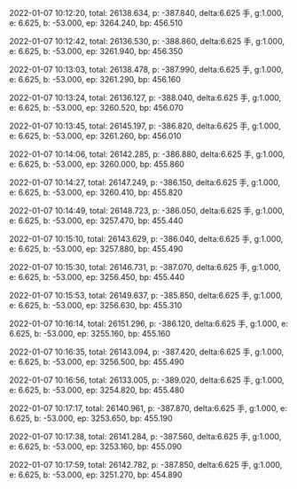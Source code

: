 2022-01-07 10:12:20, total: 26138.634, p: -387.840, delta:6.625 手, g:1.000, e: 6.625, b: -53.000, ep: 3264.240, bp: 456.510

2022-01-07 10:12:42, total: 26136.530, p: -388.860, delta:6.625 手, g:1.000, e: 6.625, b: -53.000, ep: 3261.940, bp: 456.350

2022-01-07 10:13:03, total: 26138.478, p: -387.990, delta:6.625 手, g:1.000, e: 6.625, b: -53.000, ep: 3261.290, bp: 456.160

2022-01-07 10:13:24, total: 26136.127, p: -388.040, delta:6.625 手, g:1.000, e: 6.625, b: -53.000, ep: 3260.520, bp: 456.070

2022-01-07 10:13:45, total: 26145.197, p: -386.820, delta:6.625 手, g:1.000, e: 6.625, b: -53.000, ep: 3261.260, bp: 456.010

2022-01-07 10:14:06, total: 26142.285, p: -386.880, delta:6.625 手, g:1.000, e: 6.625, b: -53.000, ep: 3260.000, bp: 455.860

2022-01-07 10:14:27, total: 26147.249, p: -386.150, delta:6.625 手, g:1.000, e: 6.625, b: -53.000, ep: 3260.410, bp: 455.820

2022-01-07 10:14:49, total: 26148.723, p: -386.050, delta:6.625 手, g:1.000, e: 6.625, b: -53.000, ep: 3257.470, bp: 455.440

2022-01-07 10:15:10, total: 26143.629, p: -386.040, delta:6.625 手, g:1.000, e: 6.625, b: -53.000, ep: 3257.880, bp: 455.490

2022-01-07 10:15:30, total: 26146.731, p: -387.070, delta:6.625 手, g:1.000, e: 6.625, b: -53.000, ep: 3256.450, bp: 455.440

2022-01-07 10:15:53, total: 26149.637, p: -385.850, delta:6.625 手, g:1.000, e: 6.625, b: -53.000, ep: 3256.630, bp: 455.310

2022-01-07 10:16:14, total: 26151.296, p: -386.120, delta:6.625 手, g:1.000, e: 6.625, b: -53.000, ep: 3255.160, bp: 455.160

2022-01-07 10:16:35, total: 26143.094, p: -387.420, delta:6.625 手, g:1.000, e: 6.625, b: -53.000, ep: 3256.500, bp: 455.490

2022-01-07 10:16:56, total: 26133.005, p: -389.020, delta:6.625 手, g:1.000, e: 6.625, b: -53.000, ep: 3254.820, bp: 455.480

2022-01-07 10:17:17, total: 26140.961, p: -387.870, delta:6.625 手, g:1.000, e: 6.625, b: -53.000, ep: 3253.650, bp: 455.190

2022-01-07 10:17:38, total: 26141.284, p: -387.560, delta:6.625 手, g:1.000, e: 6.625, b: -53.000, ep: 3253.160, bp: 455.090

2022-01-07 10:17:59, total: 26142.782, p: -387.850, delta:6.625 手, g:1.000, e: 6.625, b: -53.000, ep: 3251.270, bp: 454.890
